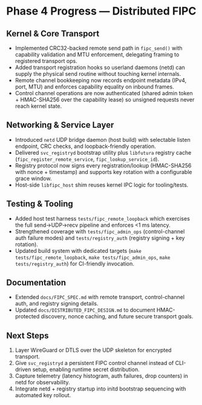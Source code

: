 # Phase 4 Progress — Distributed FIPC

## Kernel & Core Transport
- Implemented CRC32-backed remote send path in `fipc_send()` with capability validation and MTU enforcement, delegating framing to registered transport ops.
- Added transport registration hooks so userland daemons (netd) can supply the physical send routine without touching kernel internals.
- Remote channel bookkeeping now records endpoint metadata (IPv4, port, MTU) and enforces capability equality on inbound frames.
- Control channel operations are now authenticated (shared admin token + HMAC-SHA256 over the capability lease) so unsigned requests never reach kernel state.

## Networking & Service Layer
- Introduced `netd` UDP bridge daemon (host build) with selectable listen endpoint, CRC checks, and loopback-friendly operation.
- Delivered `svc_registryd` bootstrap utility plus `libfutura` registry cache (`fipc_register_remote_service`, `fipc_lookup_service_id`).
- Registry protocol now signs every registration/lookup (HMAC-SHA256 with nonce + timestamp) and supports key rotation with a configurable grace window.
- Host-side `libfipc_host` shim reuses kernel IPC logic for tooling/tests.

## Testing & Tooling
- Added host test harness `tests/fipc_remote_loopback` which exercises the full send→UDP→recv pipeline and enforces <1 ms latency.
- Strengthened coverage with `tests/fipc_admin_ops` (control-channel auth failure modes) and `tests/registry_auth` (registry signing + key rotation).
- Updated build system with dedicated targets (`make tests/fipc_remote_loopback`, `make tests/fipc_admin_ops`, `make tests/registry_auth`) for CI-friendly invocation.

## Documentation
- Extended `docs/FIPC_SPEC.md` with remote transport, control-channel auth, and registry signing details.
- Updated `docs/DISTRIBUTED_FIPC_DESIGN.md` to document HMAC-protected discovery, nonce caching, and future secure transport goals.

## Next Steps
1. Layer WireGuard or DTLS over the UDP skeleton for encrypted transport.
2. Give `svc_registryd` a persistent FIPC control channel instead of CLI-driven setup, enabling runtime secret distribution.
3. Capture telemetry (latency histogram, auth failures, drop counters) in netd for observability.
4. Integrate netd + registry startup into initd bootstrap sequencing with automated key rollout.
